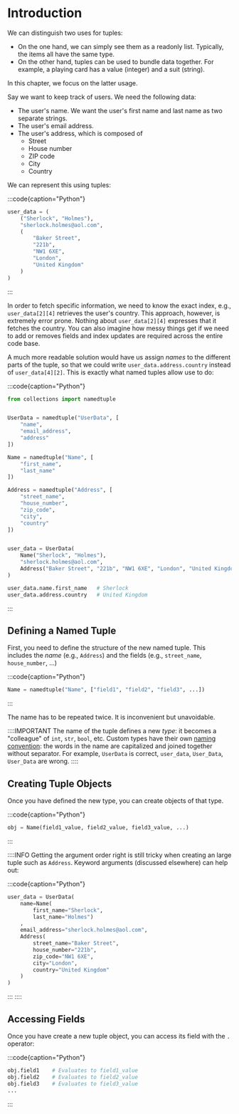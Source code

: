 # Introduction

We can distinguish two uses for tuples:

* On the one hand, we can simply see them as a readonly list.
  Typically, the items all have the same type.
* On the other hand, tuples can be used to bundle data together.
  For example, a playing card has a value (integer) and a suit (string).

In this chapter, we focus on the latter usage.

Say we want to keep track of users.
We need the following data:

* The user's name.
  We want the user's first name and last name as two separate strings.
* The user's email address.
* The user's address, which is composed of
  * Street
  * House number
  * ZIP code
  * City
  * Country

We can represent this using tuples:

:::code{caption="Python"}

```python
user_data = (
    ("Sherlock", "Holmes"),
    "sherlock.holmes@aol.com",
    (
        "Baker Street",
        "221b",
        "NW1 6XE",
        "London",
        "United Kingdom"
    )
)
```

:::

In order to fetch specific information, we need to know the exact index, e.g., `user_data[2][4]` retrieves the user's country.
This approach, however, is extremely error prone.
Nothing about `user_data[2][4]` expresses that it fetches the country.
You can also imagine how messy things get if we need to add or removes fields and index updates are required across the entire code base.

A much more readable solution would have us assign *names* to the different parts of the tuple, so that we could write `user_data.address.country` instead of `user_data[4][2]`.
This is exactly what named tuples allow use to do:

:::code{caption="Python"}

```python
from collections import namedtuple


UserData = namedtuple("UserData", [
    "name",
    "email_address",
    "address"
])

Name = namedtuple("Name", [
    "first_name",
    "last_name"
])

Address = namedtuple("Address", [
    "street_name",
    "house_number",
    "zip_code",
    "city",
    "country"
])


user_data = UserData(
    Name("Sherlock", "Holmes"),
    "sherlock.holmes@aol.com",
    Address("Baker Street", "221b", "NW1 6XE", "London", "United Kingdom")
)

user_data.name.first_name   # Sherlock
user_data.address.country   # United Kingdom
```

:::

## Defining a Named Tuple

First, you need to define the structure of the new named tuple.
This includes the *name* (e.g., `Address`) and the fields (e.g., `street_name`, `house_number`, &hellip;)

:::code{caption="Python"}

```python
Name = namedtuple("Name", ["field1", "field2", "field3", ...])
```

:::

The name has to be repeated twice.
It is inconvenient but unavoidable.

::::IMPORTANT
The name of the tuple defines a new *type*: it becomes a "colleague" of `int`, `str`, `bool`, etc.
Custom types have their own [naming convention](https://peps.python.org/pep-0008/#class-names):
the words in the name are capitalized and joined together without separator.
For example, `UserData` is correct, `user_data`, `User_Data`, `User_Data` are wrong.
::::

## Creating Tuple Objects

Once you have defined the new type, you can create objects of that type.

:::code{caption="Python"}

```python
obj = Name(field1_value, field2_value, field3_value, ...)
```

:::

::::INFO
Getting the argument order right is still tricky when creating an large tuple such as `Address`.
Keyword arguments (discussed elsewhere) can help out:

:::code{caption="Python"}

```python
user_data = UserData(
    name=Name(
        first_name="Sherlock",
        last_name="Holmes")
    ,
    email_address="sherlock.holmes@aol.com",
    Address(
        street_name="Baker Street",
        house_number="221b",
        zip_code="NW1 6XE",
        city="London",
        country="United Kingdom"
    )
)
```

:::
::::

## Accessing Fields

Once you have create a new tuple object, you can access its field with the `.` operator:

:::code{caption="Python"}

```python
obj.field1    # Evaluates to field1_value
obj.field2    # Evaluates to field2_value
obj.field3    # Evaluates to field3_value
...
```

:::
